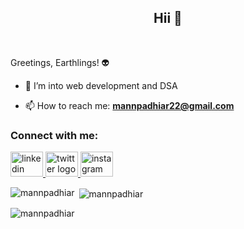 
<!--
**mannpadhiar/mannpadhiar** is a ✨ _special_ ✨ repository because its `README.md` (this file) appears on your GitHub profile.

Here are some ideas to get you started:

- 🔭 I’m currently working on ...
- 🌱 I’m currently learning ...
- 👯 I’m looking to collaborate on ...
- 🤔 I’m looking for help with ...
- 💬 Ask me about ...
- 📫 How to reach me: ...
- 😄 Pronouns: ...
- ⚡ Fun fact: ...
-->
<h2 align="center">Hii 👋</h2><br>

Greetings, Earthlings! 👽<br>
- 🌱  I’m into web development and DSA

- 📫 How to reach me: **mannpadhiar22@gmail.com**

<h3 align="left">Connect with me:</h3>
<p align="left">
  <div align="left">
  <a href="https://www.linkedin.com/in/mann-padhiar-9139972b3">
    <img src="https://raw.githubusercontent.com/maurodesouza/profile-readme-generator/master/src/assets/icons/social/linkedin/default.svg" width="52" height="40" alt="linkedin logo"  />
  </a>
  <a href="https://twitter.com/your-handle">
    <img src="https://raw.githubusercontent.com/maurodesouza/profile-readme-generator/master/src/assets/icons/social/twitter/default.svg" width="52" height="40" alt="twitter logo"  />
  </a>
  <a href="https://www.instagram.com/your-username">
    <img src="https://raw.githubusercontent.com/maurodesouza/profile-readme-generator/master/src/assets/icons/social/instagram/default.svg" width="52" height="40" alt="instagram logo"  />
  </a>
</div>
</p>

<p><img align="left" src="https://github-readme-stats.vercel.app/api/top-langs?username=mannpadhiar&show_icons=true&locale=en&layout=compact" alt="mannpadhiar" /></p>

<p>&nbsp;<img align="center" src="https://github-readme-stats.vercel.app/api?username=mannpadhiar&show_icons=true&locale=en" alt="mannpadhiar" /></p>

<p><img align="center" src="https://github-readme-streak-stats.herokuapp.com/?user=mannpadhiar&" alt="mannpadhiar" /></p>

